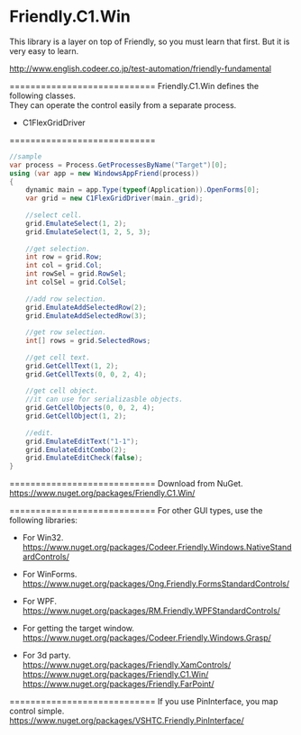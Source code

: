 Friendly.C1.Win
============================

This library is a layer on top of
Friendly, so you must learn that first.
But it is very easy to learn.

http://www.english.codeer.co.jp/test-automation/friendly-fundamental  

============================
Friendly.C1.Win defines the following classes.   
They can operate the control easily from a separate process.  

* C1FlexGridDriver

============================
```cs  
//sample  
var process = Process.GetProcessesByName("Target")[0];  
using (var app = new WindowsAppFriend(process))  
{  
    dynamic main = app.Type(typeof(Application)).OpenForms[0];  
    var grid = new C1FlexGridDriver(main._grid);
    
    //select cell.
    grid.EmulateSelect(1, 2);
    grid.EmulateSelect(1, 2, 5, 3);
    
    //get selection.
    int row = grid.Row;
    int col = grid.Col;
    int rowSel = grid.RowSel;
    int colSel = grid.ColSel;
    
    //add row selection.
    grid.EmulateAddSelectedRow(2);
    grid.EmulateAddSelectedRow(3);
    
    //get row selection.
    int[] rows = grid.SelectedRows;
    
    //get cell text.
    grid.GetCellText(1, 2);
    grid.GetCellTexts(0, 0, 2, 4);
    
    //get cell object.
    //it can use for serializasble objects.
    grid.GetCellObjects(0, 0, 2, 4);
    grid.GetCellObject(1, 2);
    
    //edit.
    grid.EmulateEditText("1-1");
    grid.EmulateEditCombo(2);
    grid.EmulateEditCheck(false);
}  
```

============================
Download from NuGet.  
https://www.nuget.org/packages/Friendly.C1.Win/

============================
For other GUI types, use the following libraries:

* For Win32.  
https://www.nuget.org/packages/Codeer.Friendly.Windows.NativeStandardControls/  

* For WinForms.  
https://www.nuget.org/packages/Ong.Friendly.FormsStandardControls/  

* For WPF.
https://www.nuget.org/packages/RM.Friendly.WPFStandardControls/  

* For getting the target window.  
https://www.nuget.org/packages/Codeer.Friendly.Windows.Grasp/  

* For 3d party.  
https://www.nuget.org/packages/Friendly.XamControls/  
https://www.nuget.org/packages/Friendly.C1.Win/  
https://www.nuget.org/packages/Friendly.FarPoint/  

============================
If you use PinInterface, you map control simple.  
https://www.nuget.org/packages/VSHTC.Friendly.PinInterface/

